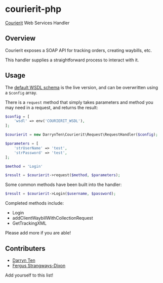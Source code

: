 # courierit-php
[Courierit](http://www.courierit.co.za/) Web Services Handler

## Overview
Courierit exposes a SOAP API for tracking orders, creating waybills, etc.

This handler supplies a straightforward process to interact with it.

## Usage
The [default WSDL schema](http://www.citwebservices.co.za/citwebservices.asmx?WSDL) is the live version, and can be overwritten using a `$config` array.

There is a `request` method that simply takes parameters and method you may need in a request, and returns the result:

```php
$config = [
    'wsdl' => env('COURIERIT_WSDL'),
];

$courierit = new DarrynTen\Courierit\Request\RequestHandler($config);

$parameters = [
    'strUserName' => 'test',
    'strPassword' => 'test',
];

$method = 'Login'

$result = $courierit->request($method, $parameters);
```

Some common methods have been built into the handler:
```php
$result = $courierit->Login($username, $password);
```

Completed methods include:
* Login
* addClientWaybillWithCollectionRequest
* GetTrackingXML

Please add more if you are able!

## Contributers
* [Darryn Ten](www.github.com/darrynten)
* [Fergus Strangways-Dixon](www.github.com/fergusdixon)

Add yourself to this list!